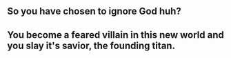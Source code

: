 ## So you have chosen to ignore God huh?

## You become a feared villain in this new world and you slay it's savior, the founding titan.
